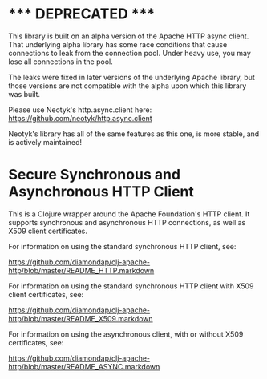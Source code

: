 # *** DEPRECATED *** #

This library is built on an alpha version of the Apache HTTP async client. 
That underlying alpha library has some race conditions that cause connections
to leak from the connection pool. Under heavy use, you may lose all connections
in the pool.

The leaks were fixed in later versions of the underlying Apache library,
but those versions are not compatible with the alpha upon which this library was
built.

Please use Neotyk's http.async.client here: https://github.com/neotyk/http.async.client

Neotyk's library has all of the same features as this one, is more stable,
and is actively maintained!

# Secure Synchronous and Asynchronous HTTP Client #

This is a Clojure wrapper around the Apache Foundation's HTTP client. It 
supports synchronous and asynchronous HTTP connections, as well as X509
client certificates.

For information on using the standard synchronous HTTP client, see:

<https://github.com/diamondap/clj-apache-http/blob/master/README_HTTP.markdown>

For information on using the standard synchronous HTTP client with X509
client certificates, see:

<https://github.com/diamondap/clj-apache-http/blob/master/README_X509.markdown>

For information on using the asynchronous client, with or without X509 
certificates, see:

<https://github.com/diamondap/clj-apache-http/blob/master/README_ASYNC.markdown>

